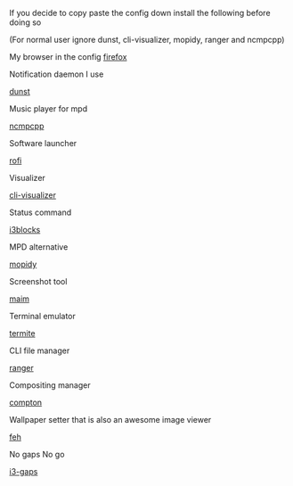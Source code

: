 If you decide to copy paste the config down install the following before doing so

(For normal user ignore dunst, cli-visualizer, mopidy, ranger and ncmpcpp)

My browser in the config
[firefox](https://www.mozilla.org/en-US/firefox/new/)

Notification daemon I use

[dunst](https://github.com/dunst-project/dunst)

Music player for mpd

[ncmpcpp](https://github.com/arybczak/ncmpcpp)

Software launcher

[rofi](https://davedavenport.github.io/rofi/)

Visualizer

[cli-visualizer](https://github.com/dpayne/cli-visualizer)

Status command

[i3blocks](https://github.com/vivien/i3blocks)

MPD alternative

[mopidy](https://www.mopidy.com/)

Screenshot tool

[maim](https://github.com/naelstrof/maim)

Terminal emulator

[termite](https://github.com/thestinger/termite/)

CLI file manager

[ranger](https://github.com/ranger/ranger)

Compositing manager

[compton](https://github.com/chjj/compton)

Wallpaper setter that is also an awesome image viewer

[feh](https://github.com/derf/feh)

No gaps No go

[i3-gaps](https://github.com/Airblader/i3)
